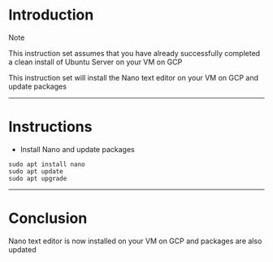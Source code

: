 # Introduction
> [!NOTE]
> This instruction set assumes that you have already successfully completed a clean install of Ubuntu Server on your VM on GCP

This instruction set will install the Nano text editor on your VM on GCP and update packages

-----
# Instructions
* Install Nano and update packages
```
sudo apt install nano
sudo apt update
sudo apt upgrade
```
-----
# Conclusion
Nano text editor is now installed on your VM on GCP and packages are also updated
